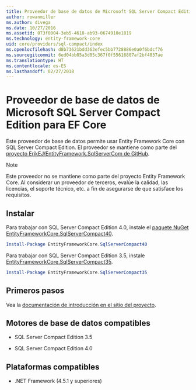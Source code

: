 ```yaml
---
title: Proveedor de base de datos de Microsoft SQL Server Compact Edition - EF Core
author: rowanmiller
ms.author: divega
ms.date: 10/27/2016
ms.assetid: 073f0004-3eb5-4618-ab93-0674910e1819
ms.technology: entity-framework-core
uid: core/providers/sql-compact/index
ms.openlocfilehash: d8b73621bdd363efec5bb7728886e0a0f6bdcf76
ms.sourcegitcommit: 6ed04bb05a3d05c367f0f55616807af2bf4037ae
ms.translationtype: HT
ms.contentlocale: es-ES
ms.lasthandoff: 02/27/2018
---
```

# <a name="microsoft-sql-server-compact-edition-ef-core-database-provider"></a>Proveedor de base de datos de Microsoft SQL Server Compact Edition para EF Core

Este proveedor de base de datos permite usar Entity Framework Core con SQL Server Compact Edition. El proveedor se mantiene como parte del [proyecto ErikEJ/EntityFramework.SqlServerCom de GitHub](https://github.com/ErikEJ/EntityFramework.SqlServerCompact).

> [!NOTE]  
> Este proveedor no se mantiene como parte del proyecto Entity Framework Core. Al considerar un proveedor de terceros, evalúe la calidad, las licencias, el soporte técnico, etc. a fin de asegurarse de que satisface los requisitos.

## <a name="install"></a>Instalar

Para trabajar con SQL Server Compact Edition 4.0, instale el [paquete NuGet EntityFrameworkCore.SqlServerCompact40](https://www.nuget.org/packages/EntityFrameworkCore.SqlServerCompact40).

``` powershell
Install-Package EntityFrameworkCore.SqlServerCompact40
```

Para trabajar con SQL Server Compact Edition 3.5, instale [EntityFrameworkCore.SqlServerCompact35](https://www.nuget.org/packages/EntityFrameworkCore.SqlServerCompact35).

``` powershell
Install-Package EntityFrameworkCore.SqlServerCompact35
```

## <a name="get-started"></a>Primeros pasos

Vea la [documentación de introducción en el sitio del proyecto](https://github.com/ErikEJ/EntityFramework.SqlServerCompact/wiki/Using-EF-Core-with-SQL-Server-Compact-in-Traditional-.NET-Applications).

## <a name="supported-database-engines"></a>Motores de base de datos compatibles

* SQL Server Compact Edition 3.5

* SQL Server Compact Edition 4.0

## <a name="supported-platforms"></a>Plataformas compatibles

* .NET Framework (4.5.1 y superiores)
